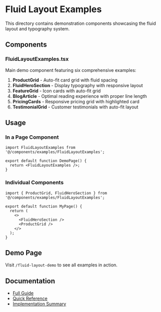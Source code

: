 # Fluid Layout Examples

This directory contains demonstration components showcasing the fluid layout and typography system.

## Components

### FluidLayoutExamples.tsx

Main demo component featuring six comprehensive examples:

1. **ProductGrid** - Auto-fit card grid with fluid spacing
2. **FluidHeroSection** - Display typography with responsive layout
3. **FeatureGrid** - Icon cards with auto-fit grid
4. **BlogArticle** - Optimal reading experience with proper line length
5. **PricingCards** - Responsive pricing grid with highlighted card
6. **TestimonialGrid** - Customer testimonials with auto-fit layout

## Usage

### In a Page Component

```tsx
import FluidLayoutExamples from '@/components/examples/FluidLayoutExamples';

export default function DemoPage() {
  return <FluidLayoutExamples />;
}
```

### Individual Components

```tsx
import { ProductGrid, FluidHeroSection } from '@/components/examples/FluidLayoutExamples';

export default function MyPage() {
  return (
    <>
      <FluidHeroSection />
      <ProductGrid />
    </>
  );
}
```

## Demo Page

Visit `/fluid-layout-demo` to see all examples in action.

## Documentation

- [Full Guide](../../../FLUID_LAYOUT_GUIDE.md)
- [Quick Reference](../../../FLUID_LAYOUT_QUICK_REFERENCE.md)
- [Implementation Summary](../../../FLUID_LAYOUT_IMPLEMENTATION_SUMMARY.md)
